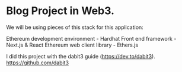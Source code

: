 # Blog Project in Web3.


We will be using pieces of this stack for this application:

Ethereum development environment - Hardhat
Front end framework - Next.js & React
Ethereum web client library - Ethers.js

I did this project with the dabit3 guide (https://dev.to/dabit3). 
https://github.com/dabit3
